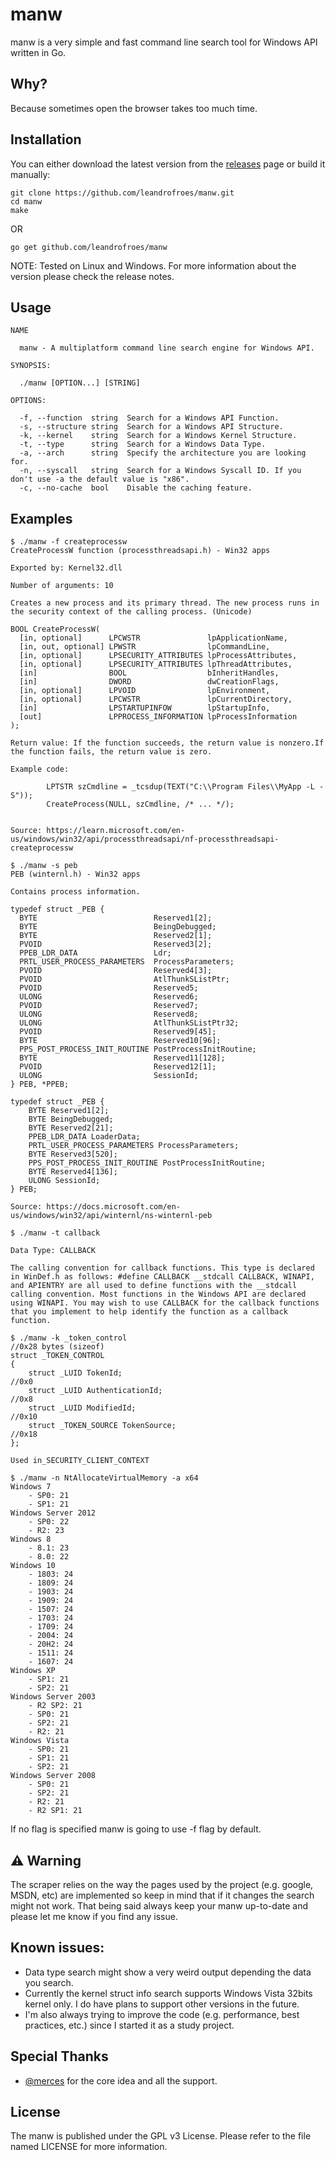 # manw

manw is a very simple and fast command line search tool for Windows API written in Go.

## Why?

Because sometimes open the browser takes too much time.

## **Installation**

You can either download the latest version from the [releases](https://github.com/leandrofroes/manw/releases) page or build it manually:

```
git clone https://github.com/leandrofroes/manw.git
cd manw
make
```

OR

```
go get github.com/leandrofroes/manw
```

NOTE: Tested on Linux and Windows. For more information about the version please check the release notes.

## **Usage**

```
NAME

  manw - A multiplatform command line search engine for Windows API.
  
SYNOPSIS: 

  ./manw [OPTION...] [STRING]
          
OPTIONS:

  -f, --function  string  Search for a Windows API Function.
  -s, --structure string  Search for a Windows API Structure.    
  -k, --kernel    string  Search for a Windows Kernel Structure.
  -t, --type      string  Search for a Windows Data Type.
  -a, --arch      string  Specify the architecture you are looking for.
  -n, --syscall   string  Search for a Windows Syscall ID. If you don't use -a the default value is "x86".
  -c, --no-cache  bool    Disable the caching feature.
```

## **Examples**

```
$ ./manw -f createprocessw
CreateProcessW function (processthreadsapi.h) - Win32 apps

Exported by: Kernel32.dll

Number of arguments: 10

Creates a new process and its primary thread. The new process runs in the security context of the calling process. (Unicode)

BOOL CreateProcessW(
  [in, optional]      LPCWSTR               lpApplicationName,
  [in, out, optional] LPWSTR                lpCommandLine,
  [in, optional]      LPSECURITY_ATTRIBUTES lpProcessAttributes,
  [in, optional]      LPSECURITY_ATTRIBUTES lpThreadAttributes,
  [in]                BOOL                  bInheritHandles,
  [in]                DWORD                 dwCreationFlags,
  [in, optional]      LPVOID                lpEnvironment,
  [in, optional]      LPCWSTR               lpCurrentDirectory,
  [in]                LPSTARTUPINFOW        lpStartupInfo,
  [out]               LPPROCESS_INFORMATION lpProcessInformation
);

Return value: If the function succeeds, the return value is nonzero.If the function fails, the return value is zero.

Example code:

        LPTSTR szCmdline = _tcsdup(TEXT("C:\\Program Files\\MyApp -L -S"));
        CreateProcess(NULL, szCmdline, /* ... */);


Source: https://learn.microsoft.com/en-us/windows/win32/api/processthreadsapi/nf-processthreadsapi-createprocessw
```

```
$ ./manw -s peb
PEB (winternl.h) - Win32 apps

Contains process information.

typedef struct _PEB {
  BYTE                          Reserved1[2];
  BYTE                          BeingDebugged;
  BYTE                          Reserved2[1];
  PVOID                         Reserved3[2];
  PPEB_LDR_DATA                 Ldr;
  PRTL_USER_PROCESS_PARAMETERS  ProcessParameters;
  PVOID                         Reserved4[3];
  PVOID                         AtlThunkSListPtr;
  PVOID                         Reserved5;
  ULONG                         Reserved6;
  PVOID                         Reserved7;
  ULONG                         Reserved8;
  ULONG                         AtlThunkSListPtr32;
  PVOID                         Reserved9[45];
  BYTE                          Reserved10[96];
  PPS_POST_PROCESS_INIT_ROUTINE PostProcessInitRoutine;
  BYTE                          Reserved11[128];
  PVOID                         Reserved12[1];
  ULONG                         SessionId;
} PEB, *PPEB;

typedef struct _PEB {
    BYTE Reserved1[2];
    BYTE BeingDebugged;
    BYTE Reserved2[21];
    PPEB_LDR_DATA LoaderData;
    PRTL_USER_PROCESS_PARAMETERS ProcessParameters;
    BYTE Reserved3[520];
    PPS_POST_PROCESS_INIT_ROUTINE PostProcessInitRoutine;
    BYTE Reserved4[136];
    ULONG SessionId;
} PEB;

Source: https://docs.microsoft.com/en-us/windows/win32/api/winternl/ns-winternl-peb

```

```
$ ./manw -t callback

Data Type: CALLBACK

The calling convention for callback functions. This type is declared in WinDef.h as follows: #define CALLBACK __stdcall CALLBACK, WINAPI, and APIENTRY are all used to define functions with the __stdcall calling convention. Most functions in the Windows API are declared using WINAPI. You may wish to use CALLBACK for the callback functions that you implement to help identify the function as a callback function.
```

```
$ ./manw -k _token_control
//0x28 bytes (sizeof)
struct _TOKEN_CONTROL
{
    struct _LUID TokenId;                                                   //0x0
    struct _LUID AuthenticationId;                                          //0x8
    struct _LUID ModifiedId;                                                //0x10
    struct _TOKEN_SOURCE TokenSource;                                       //0x18
}; 

Used in_SECURITY_CLIENT_CONTEXT

```

```
$ ./manw -n NtAllocateVirtualMemory -a x64
Windows 7
	- SP0: 21
	- SP1: 21
Windows Server 2012
	- SP0: 22
	- R2: 23
Windows 8
	- 8.1: 23
	- 8.0: 22
Windows 10
	- 1803: 24
	- 1809: 24
	- 1903: 24
	- 1909: 24
	- 1507: 24
	- 1703: 24
	- 1709: 24
	- 2004: 24
	- 20H2: 24
	- 1511: 24
	- 1607: 24
Windows XP
	- SP1: 21
	- SP2: 21
Windows Server 2003
	- R2 SP2: 21
	- SP0: 21
	- SP2: 21
	- R2: 21
Windows Vista
	- SP0: 21
	- SP1: 21
	- SP2: 21
Windows Server 2008
	- SP0: 21
	- SP2: 21
	- R2: 21
	- R2 SP1: 21
```

If no flag is specified manw is going to use -f flag by default.

## :warning: **Warning**

The scraper relies on the way the pages used by the project (e.g. google, MSDN, etc) are implemented so keep in mind that if it changes the search might not work. That being said always keep your manw up-to-date and please let me know if you find any issue.

## **Known issues:**

* Data type search might show a very weird output depending the data you search.
* Currently the kernel struct info search supports Windows Vista 32bits kernel only. I do have plans to support other versions in the future.
* I'm also always trying to improve the code (e.g. performance, best practices, etc.) since I started it as a study project.

## **Special Thanks**

* [@merces](https://github.com/merces) for the core idea and all the support.

## **License**

The manw is published under the GPL v3 License. Please refer to the file named LICENSE for more information.
